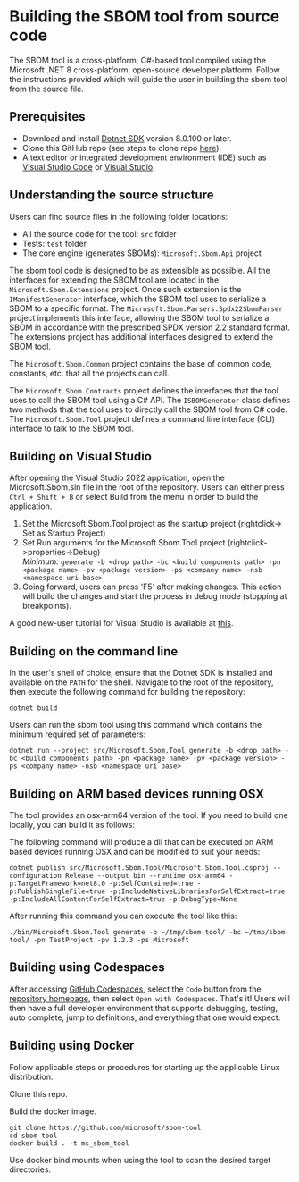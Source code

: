 # Building the SBOM tool from source code

The SBOM tool is a cross-platform, C#-based tool compiled using the  Microsoft .NET 8 cross-platform, open-source developer platform. Follow the instructions provided which will guide the user in building the sbom tool from the source file.

## Prerequisites

* Download and install [Dotnet SDK](https://dotnet.microsoft.com/en-us/download/dotnet/8.0) version 8.0.100 or later.
* Clone this GitHub repo (see steps to clone repo [here](https://docs.github.com/en/repositories/creating-and-managing-repositories/cloning-a-repository)).
* A text editor or integrated development environment (IDE) such as [Visual Studio Code](https://code.visualstudio.com) or [Visual Studio](https://visualstudio.microsoft.com).

## Understanding the source structure

Users can find source files in the following folder locations:

* All the source code for the tool: `src` folder
* Tests: `test` folder
* The core engine (generates SBOMs): `Microsoft.Sbom.Api` project

The sbom tool code is designed to be as extensible as possible. All the interfaces for extending the SBOM tool are located in the `Microsoft.Sbom.Extensions` project. Once such extension is the `IManifestGenerator` interface, which the SBOM tool uses to serialize a SBOM to a specific format.  The `Microsoft.Sbom.Parsers.Spdx22SbomParser` project implements this interface, allowing the SBOM tool to serialize a SBOM in accordance with the prescribed SPDX version 2.2 standard format. The extensions project has additional interfaces designed to extend the SBOM tool.

The `Microsoft.Sbom.Common` project contains the base of common code, constants, etc. that all the projects can call.

The `Microsoft.Sbom.Contracts` project defines the interfaces that the tool uses to call the SBOM tool using a C# API. The `ISBOMGenerator` class defines two methods that the tool uses to directly call the SBOM tool from C# code. The `Microsoft.Sbom.Tool` project defines a command line interface (CLI) interface to talk to the SBOM tool.

## Building on Visual Studio

After opening the Visual Studio 2022 application, open the Microsoft.Sbom.sln file in the root of the repository. Users can either press `Ctrl + Shift + B` or select Build from the menu in order to build the application.

1. Set the Microsoft.Sbom.Tool project as the startup project (rightclick-> Set as Startup Project)
2. Set Run arguments for the Microsoft.Sbom.Tool project (rightclick->properties->Debug)  
    *Minimum:* `generate -b <drop path> -bc <build components path> -pn <package name> -pv <package version> -ps <company name> -nsb <namespace uri base>`
3. Going forward, users can press 'F5' after making changes. This action will build the changes and start the process in debug mode (stopping at breakpoints).

A good new-user tutorial for Visual Studio is available at [this](https://www.youtube.com/watch?v=iC3CJcYxkl0&t=31s).

## Building on the command line

In the user's shell of choice, ensure that the Dotnet SDK is installed and available on the `PATH` for the shell. Navigate to the root of the repository, then execute the following command for building the repository:

```shell
dotnet build
```

Users can run the sbom tool using this command which contains the minimum required set of parameters:

```shell
dotnet run --project src/Microsoft.Sbom.Tool generate -b <drop path> -bc <build components path> -pn <package name> -pv <package version> -ps <company name> -nsb <namespace uri base>
```

## Building on ARM based devices running OSX

The tool provides an osx-arm64 version of the tool. If you need to build one locally, you can build it as follows:

The following command will produce a dll that can be executed on ARM based devices running OSX and can be modified to suit your needs:

```shell
dotnet publish src/Microsoft.Sbom.Tool/Microsoft.Sbom.Tool.csproj --configuration Release --output bin --runtime osx-arm64 -p:TargetFramework=net8.0 -p:SelfContained=true -p:PublishSingleFile=true -p:IncludeNativeLibrariesForSelfExtract=true -p:IncludeAllContentForSelfExtract=true -p:DebugType=None
```

After running this command you can execute the tool like this:

```shell
./bin/Microsoft.Sbom.Tool generate -b ~/tmp/sbom-tool/ -bc ~/tmp/sbom-tool/ -pn TestProject -pv 1.2.3 -ps Microsoft
```

## Building using Codespaces

After accessing [GitHub Codespaces](https://docs.github.com/en/free-pro-team@latest/github/developing-online-with-codespaces/about-codespaces), select the `Code` button from the [repository homepage](https://github.com/microsoft/sbom-tool), then select `Open with Codespaces`. That's it!  Users will then have a full developer environment that supports debugging, testing, auto complete, jump to definitions, and everything that one would expect.

## Building using Docker

Follow applicable steps or procedures for starting up the applicable Linux distribution.

Clone this repo.

Build the docker image.

```shell
git clone https://github.com/microsoft/sbom-tool
cd sbom-tool
docker build . -t ms_sbom_tool
```

Use docker bind mounts when using the tool to scan the desired target directories.
